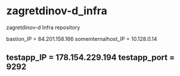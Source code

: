 # zagretdinov-d_infra
zagretdinov-d Infra repository

bastion_IP = 84.201.158.166
someinternalhost_IP = 10.128.0.14

## testapp_IP = 178.154.229.194 testapp_port = 9292
